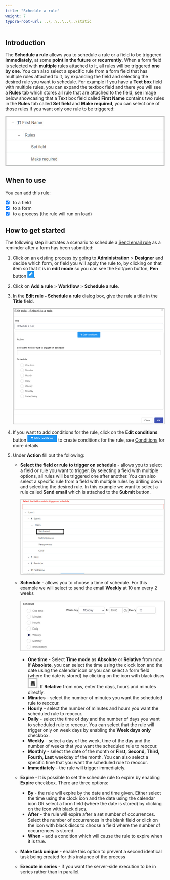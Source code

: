 ```yaml
---
title: "Schedule a rule"
weight: 7
typora-root-url: ..\..\..\..\..\static
---
```


## Introduction

The **Schedule a rule** allows you to schedule a rule or a field to be triggered **immediately**, at some **point in the future** or **recurrently**. When a form field is selected with **multiple** rules attached to it, all rules will be triggered **one by one**. You can also select a specific rule from a form field that has multiple rules attached to it, by expanding the field and selecting the desired rule you want to schedule. For example if you have a **Text box** field with multiple rules, you can expand the textbox field and there you will see a **Rules** tab which stores all rule that are attached to the field, see image below showcasing that a Text box field called **First Name** contains two rules in the **Rules** tab called **Set field** and **Make required**, you can select one of those rules if you want only one rule to be triggered:

![Selecting one rule to be triggered](/images/schedule-rule-single-rule.jpg)

## When to use 

You can add this rule:
- [x] to a field
- [x] to a form 
- [x] to a process (the rule will run on load)

## How to get started

The following step illustrates a scenario to schedule a [Send email rule](/docs/platform/rules/communications/send-email/) as a reminder after a form has been submitted:

1. Click on an existing process by going to **Administration** > **Designer** and decide which form, or field you will apply the rule to, by clicking on that item so that it is in **edit mode** so you can see the Edit/pen button,  **Pen** button ![Pen button](/images/penicon.png).

2. Click on **Add a rule** > **Workflow** > **Schedule a rule**. 

3. In the **Edit rule - Schedule a rule** dialog box, give the rule a title in the **Title** field.

   ![Go to form rule](/images/schedule-rule-details.jpg)

4. If you want to add conditions for the rule, click on the **Edit conditions** button ![Edit conditions button](/images/editconditions.png) to create conditions for the rule, see [Conditions](/docs/platform/rules/general/add-conditions/) for more details.

5. Under **Action** fill out the following:

   - **Select the field or rule to trigger on schedule** - allows you to select a field or rule you want to trigger. By selecting a field with multiple options, all rules will be triggered one after another. You can also select a specific rule from a field with multiple rules by drilling down and selecting the desired rule. In this example we want to select a rule called **Send email** which is attached to the **Submit** button.

      ![Schedule a send email rule](/images/schedule-rule-send-email.jpg)

   - **Schedule** - allows you to choose a time of schedule. For this example we will select to send the email **Weekly** at 10 am every 2 weeks 

     ![Schedule a send email rule](/images/schedule-rule-weekly.jpg)

     - **One time** - Select **Time mode** as **Absolute** or **Relative** from now.  If **Absolute**, you can select the time using the clock icon and the date using the calendar icon or you can select a form field (where the date is stored) by clicking on the icon with black discs ![Disks](/images/icon-blackdisks.jpg).  If **Relative** from now, enter the days, hours and minutes directly.
     - **Minutes** - select the number of minutes you want the scheduled rule to reoccur.
     - **Hourly** - select the number of minutes and hours you want the scheduled rule to reoccur.
     - **Daily** - select the time of day and the number of days you want to scheduled rule to reoccur. You can select that the rule will trigger only on week days by enabling the **Week days only** checkbox.
     - **Weekly** - select a day of the week, time of the day and the number of weeks that you want the scheduled rule to reoccur.
     - **Monthly** - select the date of the month or **First, Second, Third, Fourth, Last** weekday of the month. You can also select a specific time that you want the scheduled rule to reoccur.
     - **Immediately** - the rule will trigger immediately.

   - **Expire** - It is possible to set the schedule rule to expire by enabling **Expire** checkbox. There are three options:

     - **By** - the rule will expire by the date and time given.  Either select the time using the clock icon and the date using the calendar icon OR select a form field (where the date is stored) by clicking on the icon with black discs.
     - **After** - the rule will expire after a set number of occurrences.  Select the number of occurrences in the blank field or click on the icon with black discs to choose a field where the number of occurrences is stored.
     - **When** - add a condition which will cause the rule to expire when it is true.

   - **Make task unique** - enable this option to prevent a second identical task being created for this instance of the process

   - **Execute in series** - if you want the server-side execution to be in series rather than in parallel.

